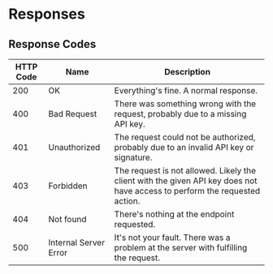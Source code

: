 # Responses

## Response Codes

| HTTP Code | Name                  | Description                     |
|-----------|-----------------------|---------------------------------|
| 200       | OK                    | Everything's fine. A normal response. |
| 400       | Bad Request           | There was something wrong with the request, probably due to a missing API key. |
| 401       | Unauthorized          | The request could not be authorized, probably due to an invalid API key or signature. |
| 403       | Forbidden             | The request is not allowed. Likely the client with the given API key does not have access to perform the requested action.  |
| 404       | Not found             | There's nothing at the endpoint requested. |
| 500       | Internal Server Error | It's not your fault. There was a problem at the server with fulfilling the request. |